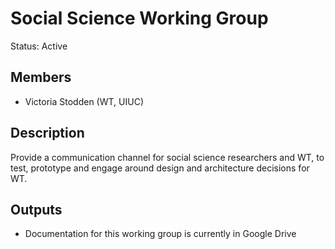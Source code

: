 # Social Science Working Group
Status: Active

## Members
* Victoria Stodden (WT, UIUC)

## Description 
Provide a communication channel for social science researchers and WT, to test, prototype and engage around design and architecture decisions for WT.

## Outputs
* Documentation for this working group is currently in Google Drive
